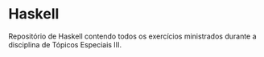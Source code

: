 # Haskell
Repositório de Haskell contendo todos os exercícios ministrados durante a disciplina de Tópicos Especiais III.
